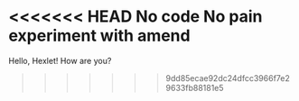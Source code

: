<<<<<<< HEAD
No code No pain
 experiment with amend
=======
Hello, Hexlet! How are you?
>>>>>>> 9dd85ecae92dc24dfcc3966f7e29633fb88181e5
